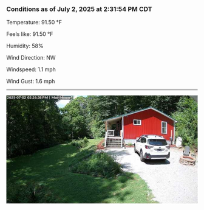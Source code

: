### Conditions as of July 2, 2025 at 2:31:54 PM CDT 

Temperature: 91.50 &deg;F

Feels like: 91.50 &deg;F

Humidity: 58%

Wind Direction: NW

Windspeed: 1.1 mph

Wind Gust: 1.6 mph

---

<img src="./images/latest.jpeg"/>

